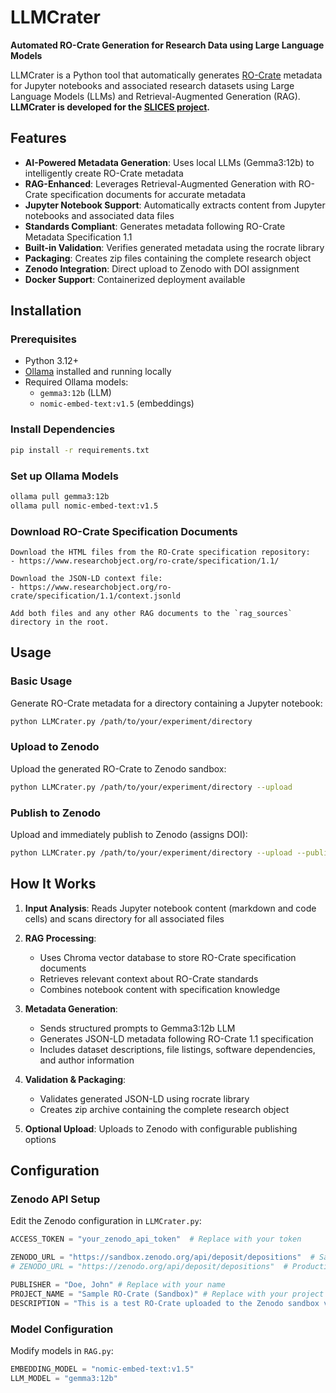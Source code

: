 # LLMCrater

**Automated RO-Crate Generation for Research Data using Large Language Models**

LLMCrater is a Python tool that automatically generates [RO-Crate](https://www.researchobject.org/ro-crate/) metadata for Jupyter notebooks and associated research datasets using Large Language Models (LLMs) and Retrieval-Augmented Generation (RAG). **LLMCrater is developed for the [SLICES project](https://www.slices-ri.eu/).**

## Features

- **AI-Powered Metadata Generation**: Uses local LLMs (Gemma3:12b) to intelligently create RO-Crate metadata
- **RAG-Enhanced**: Leverages Retrieval-Augmented Generation with RO-Crate specification documents for accurate metadata
- **Jupyter Notebook Support**: Automatically extracts content from Jupyter notebooks and associated data files
- **Standards Compliant**: Generates metadata following RO-Crate Metadata Specification 1.1
- **Built-in Validation**: Verifies generated metadata using the rocrate library
- **Packaging**: Creates zip files containing the complete research object
- **Zenodo Integration**: Direct upload to Zenodo with DOI assignment
- **Docker Support**: Containerized deployment available

## Installation

### Prerequisites

- Python 3.12+
- [Ollama](https://ollama.ai/) installed and running locally
- Required Ollama models:
  - `gemma3:12b` (LLM)
  - `nomic-embed-text:v1.5` (embeddings)

### Install Dependencies

```bash
pip install -r requirements.txt
```

### Set up Ollama Models

```bash
ollama pull gemma3:12b
ollama pull nomic-embed-text:v1.5
```

### Download RO-Crate Specification Documents
```
Download the HTML files from the RO-Crate specification repository:
- https://www.researchobject.org/ro-crate/specification/1.1/

Download the JSON-LD context file:
- https://www.researchobject.org/ro-crate/specification/1.1/context.jsonld

Add both files and any other RAG documents to the `rag_sources` directory in the root.
```

## Usage

### Basic Usage

Generate RO-Crate metadata for a directory containing a Jupyter notebook:

```bash
python LLMCrater.py /path/to/your/experiment/directory
```

### Upload to Zenodo

Upload the generated RO-Crate to Zenodo sandbox:

```bash
python LLMCrater.py /path/to/your/experiment/directory --upload
```

### Publish to Zenodo

Upload and immediately publish to Zenodo (assigns DOI):

```bash
python LLMCrater.py /path/to/your/experiment/directory --upload --publish
```

## How It Works

1. **Input Analysis**: Reads Jupyter notebook content (markdown and code cells) and scans directory for all associated files

2. **RAG Processing**: 
   - Uses Chroma vector database to store RO-Crate specification documents
   - Retrieves relevant context about RO-Crate standards
   - Combines notebook content with specification knowledge

3. **Metadata Generation**: 
   - Sends structured prompts to Gemma3:12b LLM
   - Generates JSON-LD metadata following RO-Crate 1.1 specification
   - Includes dataset descriptions, file listings, software dependencies, and author information

4. **Validation & Packaging**:
   - Validates generated JSON-LD using rocrate library
   - Creates zip archive containing the complete research object

5. **Optional Upload**: Uploads to Zenodo with configurable publishing options

## Configuration

### Zenodo API Setup

Edit the Zenodo configuration in `LLMCrater.py`:

```python
ACCESS_TOKEN = "your_zenodo_api_token"  # Replace with your token

ZENODO_URL = "https://sandbox.zenodo.org/api/deposit/depositions"  # Sandbox
# ZENODO_URL = "https://zenodo.org/api/deposit/depositions"  # Production

PUBLISHER = "Doe, John" # Replace with your name
PROJECT_NAME = "Sample RO-Crate (Sandbox)" # Replace with your project name
DESCRIPTION = "This is a test RO-Crate uploaded to the Zenodo sandbox via Python." # Replace with your description
```

### Model Configuration

Modify models in `RAG.py`:

```python
EMBEDDING_MODEL = "nomic-embed-text:v1.5"
LLM_MODEL = "gemma3:12b"
```
